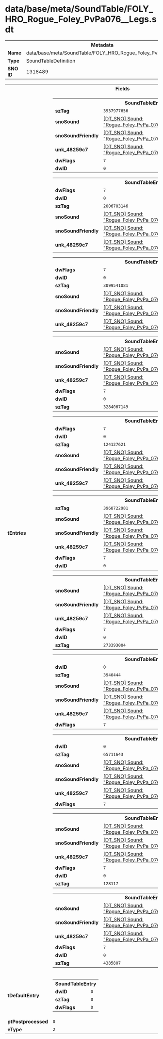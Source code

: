 <h1>data/base/meta/SoundTable/FOLY_HRO_Rogue_Foley_PvPa076__Legs.sdt</h1><table><tr><th colspan="100%">Metadata</th></tr><tr><td><b>Name</b></td><td>data/base/meta/SoundTable/FOLY_HRO_Rogue_Foley_PvPa076__Legs.sdt</td></tr><tr><td><b>Type</b></td><td>SoundTableDefinition</td></tr><tr><td><b>SNO ID</b></td><td>1318489</td></tr></table>

<table><tr><th colspan="100%">Fields</th></tr><tr><td><b>tEntries</b></td><td><table><tr><th colspan="100%">SoundTableEntry</th></tr><tr><td><b>szTag</b></td><td><code>3937977656</code></td></tr><tr><td><b>snoSound</b></td><td><a href="..\Sound\Rogue_Foley_PvPa_076_Legs_AttackQuick_1P.snd">[DT_SNO] Sound: "Rogue_Foley_PvPa_076_Legs_AttackQuick_1P"</a></td></tr><tr><td><b>snoSoundFriendly</b></td><td><a href="..\Sound\Rogue_Foley_PvPa_076_Legs_AttackQuick_3P_Friendly.snd">[DT_SNO] Sound: "Rogue_Foley_PvPa_076_Legs_AttackQuick_3P_Friendly"</a></td></tr><tr><td><b>unk_48259c7</b></td><td><a href="..\Sound\Rogue_Foley_PvPa_076_Legs_AttackQuick_3P_Enemy.snd">[DT_SNO] Sound: "Rogue_Foley_PvPa_076_Legs_AttackQuick_3P_Enemy"</a></td></tr><tr><td><b>dwFlags</b></td><td><code>7</code></td></tr><tr><td><b>dwID</b></td><td><code>0</code></td></tr></table>


<table><tr><th colspan="100%">SoundTableEntry</th></tr><tr><td><b>dwFlags</b></td><td><code>7</code></td></tr><tr><td><b>dwID</b></td><td><code>0</code></td></tr><tr><td><b>szTag</b></td><td><code>2006703146</code></td></tr><tr><td><b>snoSound</b></td><td><a href="..\Sound\Rogue_Foley_PvPa_076_Legs_AttackBig_1P.snd">[DT_SNO] Sound: "Rogue_Foley_PvPa_076_Legs_AttackBig_1P"</a></td></tr><tr><td><b>snoSoundFriendly</b></td><td><a href="..\Sound\Rogue_Foley_PvPa_076_Legs_AttackBig_3P_Friendly.snd">[DT_SNO] Sound: "Rogue_Foley_PvPa_076_Legs_AttackBig_3P_Friendly"</a></td></tr><tr><td><b>unk_48259c7</b></td><td><a href="..\Sound\Rogue_Foley_PvPa_076_Legs_AttackBig_3P_Enemy.snd">[DT_SNO] Sound: "Rogue_Foley_PvPa_076_Legs_AttackBig_3P_Enemy"</a></td></tr></table>


<table><tr><th colspan="100%">SoundTableEntry</th></tr><tr><td><b>dwFlags</b></td><td><code>7</code></td></tr><tr><td><b>dwID</b></td><td><code>0</code></td></tr><tr><td><b>szTag</b></td><td><code>3099541081</code></td></tr><tr><td><b>snoSound</b></td><td><a href="..\Sound\Rogue_Foley_PvPa_076_Legs_AttackQuick_1P.snd">[DT_SNO] Sound: "Rogue_Foley_PvPa_076_Legs_AttackQuick_1P"</a></td></tr><tr><td><b>snoSoundFriendly</b></td><td><a href="..\Sound\Rogue_Foley_PvPa_076_Legs_AttackQuick_3P_Friendly.snd">[DT_SNO] Sound: "Rogue_Foley_PvPa_076_Legs_AttackQuick_3P_Friendly"</a></td></tr><tr><td><b>unk_48259c7</b></td><td><a href="..\Sound\Rogue_Foley_PvPa_076_Legs_AttackQuick_3P_Enemy.snd">[DT_SNO] Sound: "Rogue_Foley_PvPa_076_Legs_AttackQuick_3P_Enemy"</a></td></tr></table>


<table><tr><th colspan="100%">SoundTableEntry</th></tr><tr><td><b>snoSound</b></td><td><a href="..\Sound\Rogue_Foley_PvPa_076_Legs_Bodyfall_1P.snd">[DT_SNO] Sound: "Rogue_Foley_PvPa_076_Legs_Bodyfall_1P"</a></td></tr><tr><td><b>snoSoundFriendly</b></td><td><a href="..\Sound\Rogue_Foley_PvPa_076_Legs_Bodyfall_3P_Friendly.snd">[DT_SNO] Sound: "Rogue_Foley_PvPa_076_Legs_Bodyfall_3P_Friendly"</a></td></tr><tr><td><b>unk_48259c7</b></td><td><a href="..\Sound\Rogue_Foley_PvPa_076_Legs_Bodyfall_3P_Enemy.snd">[DT_SNO] Sound: "Rogue_Foley_PvPa_076_Legs_Bodyfall_3P_Enemy"</a></td></tr><tr><td><b>dwFlags</b></td><td><code>7</code></td></tr><tr><td><b>dwID</b></td><td><code>0</code></td></tr><tr><td><b>szTag</b></td><td><code>3284067149</code></td></tr></table>


<table><tr><th colspan="100%">SoundTableEntry</th></tr><tr><td><b>dwFlags</b></td><td><code>7</code></td></tr><tr><td><b>dwID</b></td><td><code>0</code></td></tr><tr><td><b>szTag</b></td><td><code>124127621</code></td></tr><tr><td><b>snoSound</b></td><td><a href="..\Sound\Rogue_Foley_PvPa_076_Legs_Evade_1P.snd">[DT_SNO] Sound: "Rogue_Foley_PvPa_076_Legs_Evade_1P"</a></td></tr><tr><td><b>snoSoundFriendly</b></td><td><a href="..\Sound\Rogue_Foley_PvPa_076_Legs_Evade_3P_Friendly.snd">[DT_SNO] Sound: "Rogue_Foley_PvPa_076_Legs_Evade_3P_Friendly"</a></td></tr><tr><td><b>unk_48259c7</b></td><td><a href="..\Sound\Rogue_Foley_PvPa_076_Legs_Evade_3P_Enemy.snd">[DT_SNO] Sound: "Rogue_Foley_PvPa_076_Legs_Evade_3P_Enemy"</a></td></tr></table>


<table><tr><th colspan="100%">SoundTableEntry</th></tr><tr><td><b>szTag</b></td><td><code>3968722981</code></td></tr><tr><td><b>snoSound</b></td><td><a href="..\Sound\Rogue_Foley_PvPa_076_Legs_GetHit_1P.snd">[DT_SNO] Sound: "Rogue_Foley_PvPa_076_Legs_GetHit_1P"</a></td></tr><tr><td><b>snoSoundFriendly</b></td><td><a href="..\Sound\Rogue_Foley_PvPa_076_Legs_GetHit_3P_Friendly.snd">[DT_SNO] Sound: "Rogue_Foley_PvPa_076_Legs_GetHit_3P_Friendly"</a></td></tr><tr><td><b>unk_48259c7</b></td><td><a href="..\Sound\Rogue_Foley_PvPa_076_Legs_GetHit_3P_Enemy.snd">[DT_SNO] Sound: "Rogue_Foley_PvPa_076_Legs_GetHit_3P_Enemy"</a></td></tr><tr><td><b>dwFlags</b></td><td><code>7</code></td></tr><tr><td><b>dwID</b></td><td><code>0</code></td></tr></table>


<table><tr><th colspan="100%">SoundTableEntry</th></tr><tr><td><b>snoSound</b></td><td><a href="..\Sound\Rogue_Foley_PvPa_076_Legs_GetHit_1P.snd">[DT_SNO] Sound: "Rogue_Foley_PvPa_076_Legs_GetHit_1P"</a></td></tr><tr><td><b>snoSoundFriendly</b></td><td><a href="..\Sound\Rogue_Foley_PvPa_076_Legs_GetHit_3P_Friendly.snd">[DT_SNO] Sound: "Rogue_Foley_PvPa_076_Legs_GetHit_3P_Friendly"</a></td></tr><tr><td><b>unk_48259c7</b></td><td><a href="..\Sound\Rogue_Foley_PvPa_076_Legs_GetHit_3P_Enemy.snd">[DT_SNO] Sound: "Rogue_Foley_PvPa_076_Legs_GetHit_3P_Enemy"</a></td></tr><tr><td><b>dwFlags</b></td><td><code>7</code></td></tr><tr><td><b>dwID</b></td><td><code>0</code></td></tr><tr><td><b>szTag</b></td><td><code>273393004</code></td></tr></table>


<table><tr><th colspan="100%">SoundTableEntry</th></tr><tr><td><b>dwID</b></td><td><code>0</code></td></tr><tr><td><b>szTag</b></td><td><code>3940444</code></td></tr><tr><td><b>snoSound</b></td><td><a href="..\Sound\Rogue_Foley_PvPa_076_Legs_Jump_1P.snd">[DT_SNO] Sound: "Rogue_Foley_PvPa_076_Legs_Jump_1P"</a></td></tr><tr><td><b>snoSoundFriendly</b></td><td><a href="..\Sound\Rogue_Foley_PvPa_076_Legs_Jump_3P_Friendly.snd">[DT_SNO] Sound: "Rogue_Foley_PvPa_076_Legs_Jump_3P_Friendly"</a></td></tr><tr><td><b>unk_48259c7</b></td><td><a href="..\Sound\Rogue_Foley_PvPa_076_Legs_Jump_3P_Enemy.snd">[DT_SNO] Sound: "Rogue_Foley_PvPa_076_Legs_Jump_3P_Enemy"</a></td></tr><tr><td><b>dwFlags</b></td><td><code>7</code></td></tr></table>


<table><tr><th colspan="100%">SoundTableEntry</th></tr><tr><td><b>dwID</b></td><td><code>0</code></td></tr><tr><td><b>szTag</b></td><td><code>65711643</code></td></tr><tr><td><b>snoSound</b></td><td><a href="..\Sound\Rogue_Foley_PvPa_076_Legs_JumpLand_1P.snd">[DT_SNO] Sound: "Rogue_Foley_PvPa_076_Legs_JumpLand_1P"</a></td></tr><tr><td><b>snoSoundFriendly</b></td><td><a href="..\Sound\Rogue_Foley_PvPa_076_Legs_JumpLand_3P_Friendly.snd">[DT_SNO] Sound: "Rogue_Foley_PvPa_076_Legs_JumpLand_3P_Friendly"</a></td></tr><tr><td><b>unk_48259c7</b></td><td><a href="..\Sound\Rogue_Foley_PvPa_076_Legs_JumpLand_3P_Enemy.snd">[DT_SNO] Sound: "Rogue_Foley_PvPa_076_Legs_JumpLand_3P_Enemy"</a></td></tr><tr><td><b>dwFlags</b></td><td><code>7</code></td></tr></table>


<table><tr><th colspan="100%">SoundTableEntry</th></tr><tr><td><b>snoSound</b></td><td><a href="..\Sound\Rogue_Foley_PvPa_076_Legs_Run_1P.snd">[DT_SNO] Sound: "Rogue_Foley_PvPa_076_Legs_Run_1P"</a></td></tr><tr><td><b>snoSoundFriendly</b></td><td><a href="..\Sound\Rogue_Foley_PvPa_076_Legs_Run_3P_Friendly.snd">[DT_SNO] Sound: "Rogue_Foley_PvPa_076_Legs_Run_3P_Friendly"</a></td></tr><tr><td><b>unk_48259c7</b></td><td><a href="..\Sound\Rogue_Foley_PvPa_076_Legs_Run_3P_Enemy.snd">[DT_SNO] Sound: "Rogue_Foley_PvPa_076_Legs_Run_3P_Enemy"</a></td></tr><tr><td><b>dwFlags</b></td><td><code>7</code></td></tr><tr><td><b>dwID</b></td><td><code>0</code></td></tr><tr><td><b>szTag</b></td><td><code>128117</code></td></tr></table>


<table><tr><th colspan="100%">SoundTableEntry</th></tr><tr><td><b>snoSound</b></td><td><a href="..\Sound\Rogue_Foley_PvPa_076_Legs_Walk_1P.snd">[DT_SNO] Sound: "Rogue_Foley_PvPa_076_Legs_Walk_1P"</a></td></tr><tr><td><b>snoSoundFriendly</b></td><td><a href="..\Sound\Rogue_Foley_PvPa_076_Legs_Walk_3P_Friendly.snd">[DT_SNO] Sound: "Rogue_Foley_PvPa_076_Legs_Walk_3P_Friendly"</a></td></tr><tr><td><b>unk_48259c7</b></td><td><a href="..\Sound\Rogue_Foley_PvPa_076_Legs_Walk_3P_Enemy.snd">[DT_SNO] Sound: "Rogue_Foley_PvPa_076_Legs_Walk_3P_Enemy"</a></td></tr><tr><td><b>dwFlags</b></td><td><code>7</code></td></tr><tr><td><b>dwID</b></td><td><code>0</code></td></tr><tr><td><b>szTag</b></td><td><code>4385807</code></td></tr></table>


</td></tr><tr><td><b>tDefaultEntry</b></td><td><table><tr><th colspan="100%">SoundTableEntry</th></tr><tr><td><b>dwID</b></td><td><code>0</code></td></tr><tr><td><b>szTag</b></td><td><code>0</code></td></tr><tr><td><b>dwFlags</b></td><td><code>0</code></td></tr></table>

</td></tr><tr><td><b>ptPostprocessed</b></td><td><code>0</code></td></tr><tr><td><b>eType</b></td><td><code>2</code></td></tr></table>

